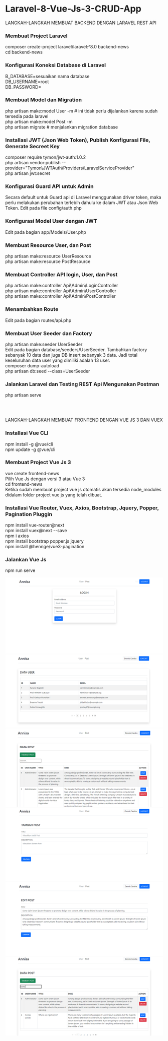 # Laravel-8-Vue-Js-3-CRUD-App

LANGKAH-LANGKAH MEMBUAT BACKEND DENGAN LARAVEL REST API

### Membuat Project Laravel
composer create-project laravel/laravel:^8.0 backend-news
<br>
cd backend-news

### Konfigurasi Koneksi Database di Laravel
B_DATABASE=sesuaikan nama database
<br>
DB_USERNAME=root
<br>
DB_PASSWORD=

### Membuat Model dan Migration
php artisan make:model User -m # ini tidak perlu dijalankan karena sudah tersedia pada laravel
<br>
php artisan make:model Post -m
<br>
php artisan migrate # menjalankan migration database

### Installasi JWT (Json Web Token),  Publish Konfigurasi File, Generate Secreet Key
composer require tymon/jwt-auth:1.0.2
<br>
php artisan vendor:publish -- provider="Tymon\JWTAuth\Providers\LaravelServiceProvider"
<br>
php artisan jwt:secret

###  Konfigurasi Guard API untuk Admin
Secara default untuk Guard api di Laravel menggunakan driver token, maka perlu melakukan perubahan terlebih dahulu ke dalam JWT atau Json Web Token.
Edit pada file config/auth.php

### Konfigurasi Model User dengan JWT
Edit pada bagian app/Models/User.php

### Membuat Resource User, dan Post
php artisan make:resource UserResource
<br>
php artisan make:resource PostResource

### Membuat Controller API login, User, dan Post
php artisan make:controller Api\Admin\LoginController
<br>
php artisan make:controller Api\Admin\UserController
<br>
php artisan make:controller Api\Admin\PostController

### Menambahkan Route
Edit pada bagian routes/api.php

### Membuat User Seeder dan Factory
php artisan make:seeder UserSeeder
<br>
Edit pada bagian database/seeders/UserSeeder. Tambahkan factory sebanyak 10 data dan juga DB insert sebanyak 3 data. Jadi total keseluruhan data user yang dimiliki adalah 13 user.
<br>
composer dump-autoload
<br>
php artisan db:seed --class=UserSeeder

### Jalankan Laravel dan Testing REST Api Mengunakan Postman
php artisan serve

<br>
<br>

LANGKAH-LANGKAH MEMBUAT FRONTEND DENGAN VUE JS 3 DAN VUEX

### Installasi Vue CLI
npm install -g @vue/cli
<br>
npm update -g @vue/cli

### Membuat Project Vue Js 3
vue create frontend-news
<br>
Pilih Vue Js dengan versi 3 atau Vue 3
<br>
cd frontend-news
<br>
Ketika sudah membuat project vue js otomatis akan tersedia node_modules didalam folder project vue js yang telah dibuat.

### Installasi Vue Router, Vuex, Axios, Bootstrap, Jquery, Popper, Pagination Pluggin
npm install vue-router@next
<br>
npm install vuex@next --save
<br>
npm i axios
<br>
npm install bootstrap popper.js jquery
<br>
npm install @hennge/vue3-pagination

### Jalankan Vue Js 
npm run serve

![Login](https://github.com/AnnisaRizki30/BE-Laravel-8-CRUD-App/blob/master/Login.PNG?raw=true)
![User Data](https://github.com/AnnisaRizki30/BE-Laravel-8-CRUD-App/blob/master/Data%20User.PNG?raw=true)
![Post Data](https://github.com/AnnisaRizki30/BE-Laravel-8-CRUD-App/blob/master/Data%20Post.PNG?raw=true)
![Create Post](https://github.com/AnnisaRizki30/BE-Laravel-8-CRUD-App/blob/master/Create%20Post.PNG?raw=true)
![Edit Post](https://github.com/AnnisaRizki30/BE-Laravel-8-CRUD-App/blob/master/Edit%20Post.PNG?raw=true)
![Search Post](https://github.com/AnnisaRizki30/BE-Laravel-8-CRUD-App/blob/master/Search%20Post.PNG?raw=true)

